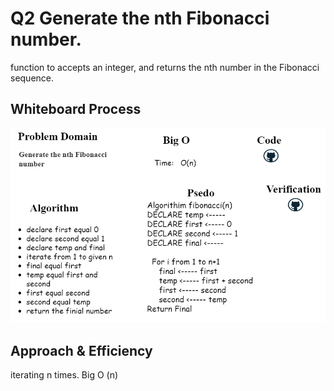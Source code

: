# Q2 Generate the nth Fibonacci number.

<!-- Description of the challenge -->
function to accepts an integer, and returns the nth number in the Fibonacci sequence.

## Whiteboard Process
<!-- Embedded whiteboard image -->
![img](./q2.png)
## Approach & Efficiency
<!-- What approach did you take? Discuss Why. What is the Big O space/time for this approach? -->
iterating n times. Big O (n)
